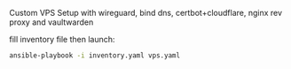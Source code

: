 Custom VPS Setup with wireguard, bind dns, certbot+cloudflare, nginx rev proxy and vaultwarden

fill inventory file then launch:
```bash
ansible-playbook -i inventory.yaml vps.yaml
```
